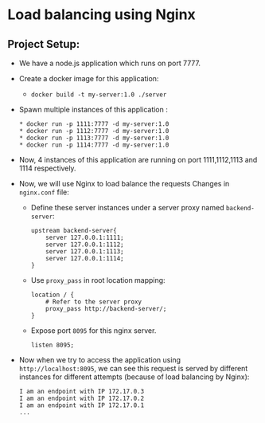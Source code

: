 # Load balancing using Nginx

## Project Setup:
* We have a node.js application which runs on port 7777.
* Create a docker image for this application: 
    * `docker build -t my-server:1.0 ./server`
* Spawn multiple instances of this application :
    ```
    * docker run -p 1111:7777 -d my-server:1.0
    * docker run -p 1112:7777 -d my-server:1.0
    * docker run -p 1113:7777 -d my-server:1.0
    * docker run -p 1114:7777 -d my-server:1.0
    ```
* Now, 4 instances of this application are running on port 1111,1112,1113 and 1114 respectively.

* Now, we will use Nginx to load balance the requests Changes in `nginx.conf` file:
    * Define these server instances under a server proxy named `backend-server`:
        ```
        upstream backend-server{
            server 127.0.0.1:1111;
            server 127.0.0.1:1112;
            server 127.0.0.1:1113;
            server 127.0.0.1:1114;
        }
        ```
    * Use `proxy_pass` in root location mapping:
        ```
        location / {
            # Refer to the server proxy
            proxy_pass http://backend-server/;
        }
        ```
    * Expose port `8095` for this nginx server.
        ```
        listen 8095;
        ```
* Now when we try to access the application using `http://localhost:8095`, we can see this request is served by different instances for different attempts (because of load balancing by Nginx):
    ```
    I am an endpoint with IP 172.17.0.3
    I am an endpoint with IP 172.17.0.2
    I am an endpoint with IP 172.17.0.1
    ...
    ```
